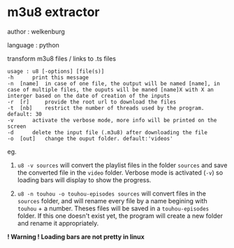 # m3u8 extractor
author : welkenburg

language : python

transform m3u8 files / links to .ts files

```
usage : u8 [-options] [file(s)]
-h 		print this message
-n  [name] 	in case of one file, the output will be named [name], in case of multiple files, the ouputs will be maned [name]X with X an interger based on the date of creation of the inputs
-r  [r] 	provide the root url to download the files
-t  [nb] 	restrict the number of threads used by the program. default: 30
-v 		activate the verbose mode, more info will be printed on the screen
-d 		delete the input file (.m3u8) after downloading the file
-o  [out] 	change the ouput folder. default:'videos'
```

eg.
1. `u8 -v sources` will convert the playlist files in the folder `sources` and save the converted file in the `video` folder. Verbose mode is activated (`-v`) so loading bars will display to show the progress.

2. `u8 -n touhou -o touhou-episodes sources` will convert files in the `sources` folder, and will rename every file by a name begining with `touhou` + a number. Theses files will be saved in a `touhou-episodes` folder. If this one doesn't exist yet, the program will create a new folder and rename it appropriately.

**! Warning ! Loading bars are not pretty in linux**